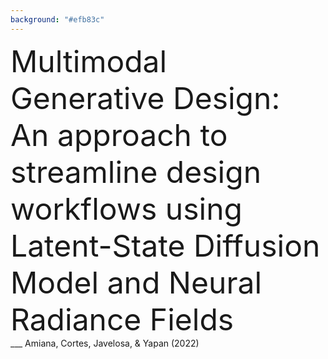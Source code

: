 ```yaml
---
background: "#efb83c"
---
```

<div style="text-align: left">
<font size="45">
    <!-- <mark style="background-color: #ab2333!important">  -->
        Multimodal Generative Design: An approach to streamline design workflows using Latent-State Diffusion Model and Neural Radiance Fields 
    <!-- </mark> -->
</font>
</div>
___
Amiana, Cortes, Javelosa, & Yapan (2022)
